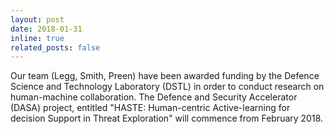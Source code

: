 ```yaml
---
layout: post
date: 2018-01-31
inline: true
related_posts: false
---
```


Our team (Legg, Smith, Preen) have been awarded funding by the Defence Science and Technology Laboratory (DSTL) in order to conduct research on human-machine collaboration. The Defence and Security Accelerator (DASA) project, entitled "HASTE: Human-centric Active-learning for decision Support in Threat Exploration" will commence from February 2018.